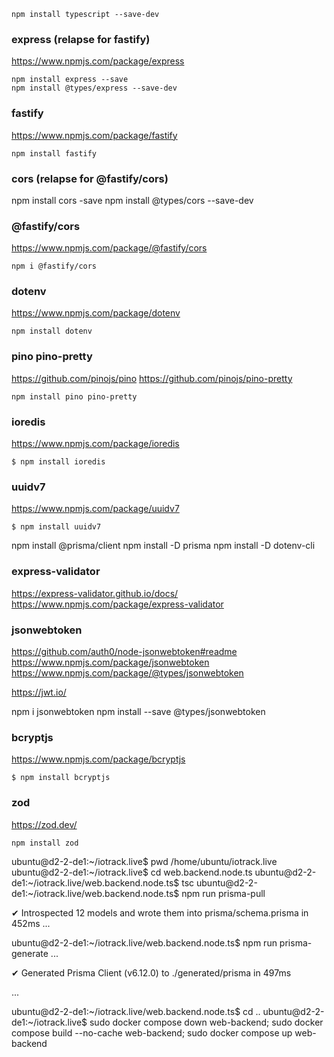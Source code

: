 ```
npm install typescript --save-dev
```
<!-- --------------------------------------------------------------- -->

### express (relapse for fastify)

https://www.npmjs.com/package/express

```
npm install express --save
npm install @types/express --save-dev
```

<!-- --------------------------------------------------------------- -->

### fastify 

https://www.npmjs.com/package/fastify

```
npm install fastify 
```


<!-- --------------------------------------------------------------- -->
### cors (relapse for @fastify/cors)

npm install cors -save
npm install @types/cors --save-dev


<!-- --------------------------------------------------------------- -->

### @fastify/cors

https://www.npmjs.com/package/@fastify/cors

```
npm i @fastify/cors
```
<!-- --------------------------------------------------------------- -->

### dotenv

https://www.npmjs.com/package/dotenv

```
npm install dotenv
```

<!-- --------------------------------------------------------------- -->
### pino pino-pretty

https://github.com/pinojs/pino
https://github.com/pinojs/pino-pretty

```
npm install pino pino-pretty
```

<!-- --------------------------------------------------------------- -->

### ioredis

https://www.npmjs.com/package/ioredis

    $ npm install ioredis

<!-- --------------------------------------------------------------- -->

### uuidv7

https://www.npmjs.com/package/uuidv7

    $ npm install uuidv7


<!-- --------------------------------------------------------------- -->

npm install @prisma/client
npm install -D prisma
npm install -D dotenv-cli

<!-- --------------------------------------------------------------- -->

### express-validator

https://express-validator.github.io/docs/
https://www.npmjs.com/package/express-validator

<!-- --------------------------------------------------------------- -->

### jsonwebtoken

https://github.com/auth0/node-jsonwebtoken#readme
https://www.npmjs.com/package/jsonwebtoken
https://www.npmjs.com/package/@types/jsonwebtoken

https://jwt.io/

npm i jsonwebtoken
npm install --save @types/jsonwebtoken


<!-- --------------------------------------------------------------- -->

### bcryptjs

https://www.npmjs.com/package/bcryptjs
```
$ npm install bcryptjs    
```

<!-- --------------------------------------------------------------- -->

### zod

https://zod.dev/

    npm install zod 

<!-- --------------------------------------------------------------- -->


ubuntu@d2-2-de1:~/iotrack.live$ pwd
/home/ubuntu/iotrack.live
ubuntu@d2-2-de1:~/iotrack.live$ cd web.backend.node.ts
ubuntu@d2-2-de1:~/iotrack.live/web.backend.node.ts$ tsc
ubuntu@d2-2-de1:~/iotrack.live/web.backend.node.ts$ npm run prisma-pull

✔ Introspected 12 models and wrote them into prisma/schema.prisma in 452ms
    ... 

ubuntu@d2-2-de1:~/iotrack.live/web.backend.node.ts$ npm run prisma-generate
    ...

✔ Generated Prisma Client (v6.12.0) to ./generated/prisma in 497ms

   ...

ubuntu@d2-2-de1:~/iotrack.live/web.backend.node.ts$ cd ..
ubuntu@d2-2-de1:~/iotrack.live$ sudo docker compose down web-backend; sudo docker compose build --no-cache web-backend; sudo docker compose up web-backend
